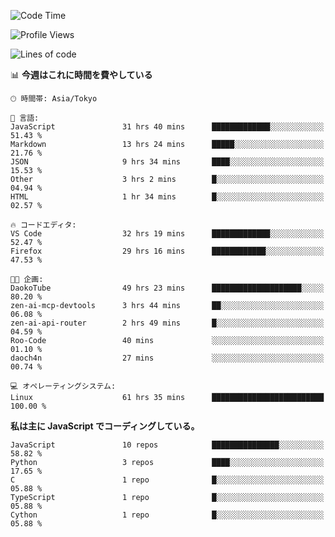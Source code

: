 <!--START_SECTION:waka-->
![Code Time](http://img.shields.io/badge/Code%20Time-302%20hrs%2047%20mins-blue)

![Profile Views](http://img.shields.io/badge/%E3%83%97%E3%83%AD%E3%83%95%E3%82%A3%E3%83%BC%E3%83%AB%E3%83%93%E3%83%A5%E3%83%BC-1-blue)

![Lines of code](https://img.shields.io/badge/%E3%80%8CHello%20World%E3%80%8D%E3%81%8B%E3%82%89%E3%80%81%E7%A7%81%E3%81%AF%E3%81%93%E3%81%86%E6%9B%B8%E3%81%84%E3%81%9F-249.1%20thousand%20%E3%82%B3%E3%83%BC%E3%83%89%E8%A1%8C-blue)

📊 **今週はこれに時間を費やしている** 

```text
🕑︎ 時間帯: Asia/Tokyo

💬 言語: 
JavaScript               31 hrs 40 mins      █████████████░░░░░░░░░░░░   51.43 % 
Markdown                 13 hrs 24 mins      █████░░░░░░░░░░░░░░░░░░░░   21.76 % 
JSON                     9 hrs 34 mins       ████░░░░░░░░░░░░░░░░░░░░░   15.53 % 
Other                    3 hrs 2 mins        █░░░░░░░░░░░░░░░░░░░░░░░░   04.94 % 
HTML                     1 hr 34 mins        █░░░░░░░░░░░░░░░░░░░░░░░░   02.57 % 

🔥 コードエディタ: 
VS Code                  32 hrs 19 mins      █████████████░░░░░░░░░░░░   52.47 % 
Firefox                  29 hrs 16 mins      ████████████░░░░░░░░░░░░░   47.53 % 

🐱‍💻 企画: 
DaokoTube                49 hrs 23 mins      ████████████████████░░░░░   80.20 % 
zen-ai-mcp-devtools      3 hrs 44 mins       ██░░░░░░░░░░░░░░░░░░░░░░░   06.08 % 
zen-ai-api-router        2 hrs 49 mins       █░░░░░░░░░░░░░░░░░░░░░░░░   04.59 % 
Roo-Code                 40 mins             ░░░░░░░░░░░░░░░░░░░░░░░░░   01.10 % 
daoch4n                  27 mins             ░░░░░░░░░░░░░░░░░░░░░░░░░   00.74 % 

💻 オペレーティングシステム: 
Linux                    61 hrs 35 mins      █████████████████████████   100.00 % 
```

**私は主に JavaScript でコーディングしている。** 

```text
JavaScript               10 repos            ███████████████░░░░░░░░░░   58.82 % 
Python                   3 repos             ████░░░░░░░░░░░░░░░░░░░░░   17.65 % 
C                        1 repo              █░░░░░░░░░░░░░░░░░░░░░░░░   05.88 % 
TypeScript               1 repo              █░░░░░░░░░░░░░░░░░░░░░░░░   05.88 % 
Cython                   1 repo              █░░░░░░░░░░░░░░░░░░░░░░░░   05.88 % 
```




<!--END_SECTION:waka-->
